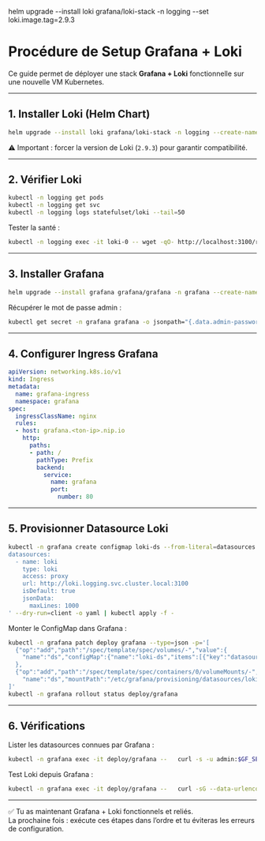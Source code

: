 helm upgrade --install loki grafana/loki-stack   -n logging   --set loki.image.tag=2.9.3

# Procédure de Setup Grafana + Loki

Ce guide permet de déployer une stack **Grafana + Loki** fonctionnelle sur une nouvelle VM Kubernetes.

---

## 1. Installer Loki (Helm Chart)

```bash
helm upgrade --install loki grafana/loki-stack -n logging --create-namespace   --set loki.image.tag=2.9.3
```
⚠️ Important : forcer la version de Loki (`2.9.3`) pour garantir compatibilité.

---

## 2. Vérifier Loki

```bash
kubectl -n logging get pods
kubectl -n logging get svc
kubectl -n logging logs statefulset/loki --tail=50
```

Tester la santé :

```bash
kubectl -n logging exec -it loki-0 -- wget -qO- http://localhost:3100/ready
```

---

## 3. Installer Grafana

```bash
helm upgrade --install grafana grafana/grafana -n grafana --create-namespace
```

Récupérer le mot de passe admin :

```bash
kubectl get secret -n grafana grafana -o jsonpath="{.data.admin-password}" | base64 -d; echo
```

---

## 4. Configurer Ingress Grafana

```yaml
apiVersion: networking.k8s.io/v1
kind: Ingress
metadata:
  name: grafana-ingress
  namespace: grafana
spec:
  ingressClassName: nginx
  rules:
  - host: grafana.<ton-ip>.nip.io
    http:
      paths:
      - path: /
        pathType: Prefix
        backend:
          service:
            name: grafana
            port:
              number: 80
```

---

## 5. Provisionner Datasource Loki

```bash
kubectl -n grafana create configmap loki-ds --from-literal=datasources.yaml='apiVersion: 1
datasources:
  - name: loki
    type: loki
    access: proxy
    url: http://loki.logging.svc.cluster.local:3100
    isDefault: true
    jsonData:
      maxLines: 1000
' --dry-run=client -o yaml | kubectl apply -f -
```

Monter le ConfigMap dans Grafana :

```bash
kubectl -n grafana patch deploy grafana --type=json -p='[
  {"op":"add","path":"/spec/template/spec/volumes/-","value":{
    "name":"ds","configMap":{"name":"loki-ds","items":[{"key":"datasources.yaml","path":"loki.yaml"}]}}
  },
  {"op":"add","path":"/spec/template/spec/containers/0/volumeMounts/-","value":{
    "name":"ds","mountPath":"/etc/grafana/provisioning/datasources/loki.yaml","subPath":"loki.yaml"}}
]'
kubectl -n grafana rollout status deploy/grafana
```

---

## 6. Vérifications

Lister les datasources connues par Grafana :

```bash
kubectl -n grafana exec -it deploy/grafana --   curl -s -u admin:$GF_SECURITY_ADMIN_PASSWORD http://localhost:3000/api/datasources
```

Test Loki depuis Grafana :

```bash
kubectl -n grafana exec -it deploy/grafana --   curl -sG --data-urlencode 'query={job="varlogs"}'   http://loki.logging.svc.cluster.local:3100/loki/api/v1/query
```

---

✅ Tu as maintenant Grafana + Loki fonctionnels et reliés.  
La prochaine fois : exécute ces étapes dans l’ordre et tu éviteras les erreurs de configuration.

